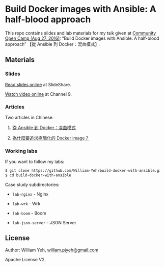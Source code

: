 Build Docker images with Ansible: A half-blood approach
===

This repo contains slides and lab materials for my talk given at [Community Open Camp (Aug 27, 2016)](https://community-open-camp.azurewebsites.net/): “Build Docker images with Ansible: A half-blood approach” 【從 Ansible 到 Docker：混血模式】.


## Materials


### Slides

[Read slides online](https://www.slideshare.net/williamyeh/ansible-docker-65362893) at SlideShare.

[Watch video online](https://channel9.msdn.com/Events/Community-Open-Camp/Community-Open-Camp-2016/ComOpenCamp003) at Channel 9.


### Articles

Two articles in Chinese:

1. [從 Ansible 到 Docker：混血模式](http://school.soft-arch.net/blog/247026/halfblood-docker)

2. [為什麼要追求極簡化的 Docker image？](http://school.soft-arch.net/blog/247272/why-minimal-docker-images)



### Working labs

If you want to follow my labs:

```bash
$ git clone https://github.com/William-Yeh/build-docker-with-ansible.git
$ cd build-docker-with-ansible
```

Case study subdirectories:

  - `lab-nginx` - Nginx

  - `lab-wrk` - Wrk


  - `lab-boom` - Boom

  - `lab-json-server` - JSON Server



## License

Author: William Yeh, william.pjyeh@gmail.com

Apache License V2.
